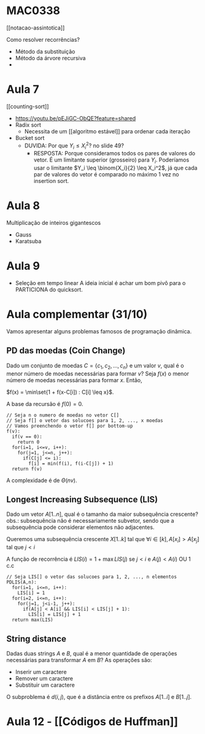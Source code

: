 # MAC0338

[[notacao-assintotica]]

Como resolver recorrências?
- Método da substituição
- Método da árvore recursiva
- 

# Aula 7

[[counting-sort]]
  - https://youtu.be/pEJiGC-ObQE?feature=shared
- Radix sort
  - Necessita de um [[algoritmo estável]] para ordenar cada iteração
- Bucket sort
  - DUVIDA: Por que $Y_i \leq X_i^2$? no slide 49?
    - RESPOSTA: Porque consideramos todos os pares de valores do vetor. É um limitante superior (grosseiro) para $Y_i$. Poderíamos usar o limitante $Y_i \leq \binom{X_i}{2} \leq X_i^2$, já que cada par de valores do vetor é comparado no máximo 1 vez no insertion sort.

# Aula 8

Multiplicação de inteiros gigantescos

- Gauss
- Karatsuba

# Aula 9

- Seleção em tempo linear
A ideia inicial é achar um bom pivô para o PARTICIONA do quicksort.


# Aula complementar (31/10)

Vamos apresentar alguns problemas famosos de programação dinâmica.

## PD das moedas (Coin Change)

Dado um conjunto de moedas $C = \{c_1, c_2, \dots, c_n\}$ e um valor $v$, qual é o menor número de moedas necessárias para formar $v$?
Seja $f(x)$ o menor número de moedas necessárias para formar $x$. Então,

$f(x) = \min\set{1 + f(x-C[i]) : C[i] \leq x}$.

A base da recursão é $f(0) = 0$.

```
// Seja n o numero de moedas no vetor C[]
// Seja f[] o vetor das solucoes para 1, 2, ..., x moedas
// Vamos preenchendo o vetor f[] por bottom-up
f(v):
  if(v == 0):
    return 0
  for(i=1, i<=v, i++):
    for(j=1, j<=n, j++):
      if(C[j] <= i):
        f[i] = min(f(i), f(i-C[j]) + 1)
  return f(v)
```

A complexidade é de $\Theta(nv)$.

## Longest Increasing Subsequence (LIS)

Dado um vetor $A[1..n]$, qual é o tamanho da maior subsequência crescente?
obs.: subsequência não é necessariamente subvetor, sendo que a subsequência pode considerar elementos não adjacentes.

Queremos uma subsequência crescente $X[1..k]$ tal que $\forall i \in [k], A[x_i] > A[x_j] \text{ tal que } j<i$

A função de recorrência é $LIS(i) = 1 + \max{LIS(j)} \text{ se } j<i \text{ e } A(j)<A(i) \text{ OU 1 c.c}$

```
// Seja LIS[] o vetor das solucoes para 1, 2, ..., n elementos
PDLIS(A,n):
  for(i=1, i<=n, i++):
    LIS[i] = 1
  for(i=2, i<=n, i++):
    for(j=1, j<i-1, j++):
      if(A[j] < A[i] && LIS[i] < LIS[j] + 1):
        LIS[i] = LIS[j] + 1
  return max(LIS)
```

## String distance

Dadas duas strings $A$ e $B$, qual é a menor quantidade de operações necessárias para transformar $A$ em $B$?
As operações são:
- Inserir um caractere
- Remover um caractere
- Substituir um caractere

O subproblema é $d(i,j)$, que é a distância entre os prefixos $A[1..i]$ e $B[1..j]$.

# Aula 12 - [[Códigos de Huffman]]

